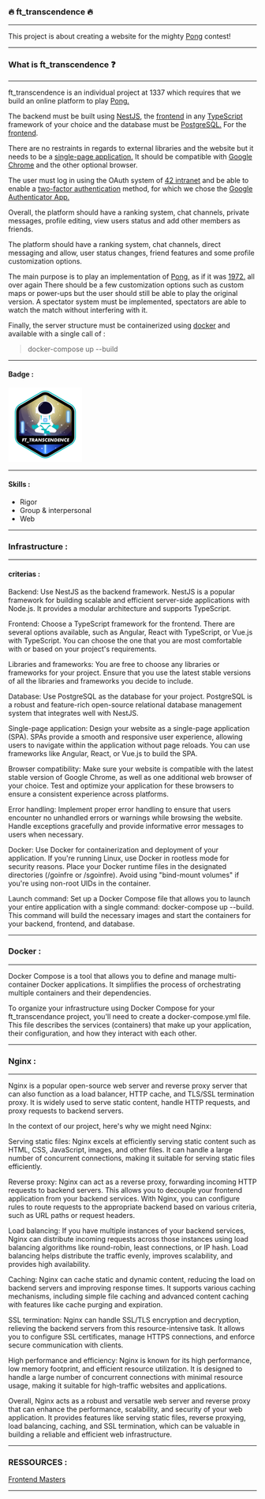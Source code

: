 ### :fire: ft_transcendence :fire:

---

This project is about creating a website for the mighty [Pong](https://en.wikipedia.org/wiki/Pong) contest!

---

### What is ft_transcendence :question:

---

ft_transcendence is an individual project at 1337 which requires that we build an online platform to play [Pong.](https://en.wikipedia.org/wiki/Pong)

The backend must be built using [NestJS](https://nestjs.com/), the [frontend](https://en.wikipedia.org/wiki/Frontend_and_backend) in any [TypeScript](https://www.typescriptlang.org/) framework of your choice and the database must be [PostgreSQL.](https://www.postgresql.org/) For the [frontend](https://en.wikipedia.org/wiki/Frontend_and_backend).

There are no restraints in regards to external libraries and the website but it needs to be a [single-page application.](https://en.wikipedia.org/wiki/Single-page_application) It should be compatible with [Google Chrome](https://www.google.com/intl/en-US/chrome/) and the other optional browser.

The user must log in using the OAuth system of [42 intranet](https://intra.42.fr/) and be able to enable a [two-factor authentication](https://authy.com/what-is-2fa/) method, for which we chose the [Google Authenticator App.](https://play.google.com/store/apps/details?id=com.google.android.apps.authenticator2&hl=en_US&gl=US)

Overall, the platform should have a ranking system, chat channels, private messages, profile editing, view users status and add other members as friends.

The platform should have a ranking system, chat channels, direct messaging and allow, user status changes, friend features and some profile customization options.

The main purpose is to play an implementation of [Pong](https://en.wikipedia.org/wiki/Pong), as if it was [1972.](https://www.youtube.com/watch?v=fiShX2pTz9A) all over again There should be a few customization options such as custom maps or power-ups but the user should still be able to play the original version.
A spectator system must be implemented, spectators are able to watch the match without interfering with it.

Finally, the server structure must be containerized using [docker](https://www.docker.com/) and available with a single call of :
> docker-compose up --build

---

#### Badge :
<img src="./ft_transcendencee.png" width="150" height="150"/>

---

#### Skills :
- Rigor
- Group & interpersonal
- Web

---

### Infrastructure :

---

#### criterias :

Backend: Use NestJS as the backend framework. NestJS is a popular framework for building scalable and efficient server-side applications with Node.js. It provides a modular architecture and supports TypeScript.

Frontend: Choose a TypeScript framework for the frontend. There are several options available, such as Angular, React with TypeScript, or Vue.js with TypeScript. You can choose the one that you are most comfortable with or based on your project's requirements.

Libraries and frameworks: You are free to choose any libraries or frameworks for your project. Ensure that you use the latest stable versions of all the libraries and frameworks you decide to include.

Database: Use PostgreSQL as the database for your project. PostgreSQL is a robust and feature-rich open-source relational database management system that integrates well with NestJS.

Single-page application: Design your website as a single-page application (SPA). SPAs provide a smooth and responsive user experience, allowing users to navigate within the application without page reloads. You can use frameworks like Angular, React, or Vue.js to build the SPA.

Browser compatibility: Make sure your website is compatible with the latest stable version of Google Chrome, as well as one additional web browser of your choice. Test and optimize your application for these browsers to ensure a consistent experience across platforms.

Error handling: Implement proper error handling to ensure that users encounter no unhandled errors or warnings while browsing the website. Handle exceptions gracefully and provide informative error messages to users when necessary.

Docker: Use Docker for containerization and deployment of your application. If you're running Linux, use Docker in rootless mode for security reasons. Place your Docker runtime files in the designated directories (/goinfre or /sgoinfre). Avoid using "bind-mount volumes" if you're using non-root UIDs in the container.

Launch command: Set up a Docker Compose file that allows you to launch your entire application with a single command: docker-compose up --build. This command will build the necessary images and start the containers for your backend, frontend, and database.

---

### Docker :

---

Docker Compose is a tool that allows you to define and manage multi-container Docker applications. It simplifies the process of orchestrating multiple containers and their dependencies.

To organize your infrastructure using Docker Compose for your ft_transcendance project, you'll need to create a docker-compose.yml file. This file describes the services (containers) that make up your application, their configuration, and how they interact with each other.

---

### Nginx :

---

Nginx is a popular open-source web server and reverse proxy server that can also function as a load balancer, HTTP cache, and TLS/SSL termination proxy. It is widely used to serve static content, handle HTTP requests, and proxy requests to backend servers.

In the context of our project, here's why we might need Nginx:

Serving static files: Nginx excels at efficiently serving static content such as HTML, CSS, JavaScript, images, and other files. It can handle a large number of concurrent connections, making it suitable for serving static files efficiently.

Reverse proxy: Nginx can act as a reverse proxy, forwarding incoming HTTP requests to backend servers. This allows you to decouple your frontend application from your backend services. With Nginx, you can configure rules to route requests to the appropriate backend based on various criteria, such as URL paths or request headers.

Load balancing: If you have multiple instances of your backend services, Nginx can distribute incoming requests across those instances using load balancing algorithms like round-robin, least connections, or IP hash. Load balancing helps distribute the traffic evenly, improves scalability, and provides high availability.

Caching: Nginx can cache static and dynamic content, reducing the load on backend servers and improving response times. It supports various caching mechanisms, including simple file caching and advanced content caching with features like cache purging and expiration.

SSL termination: Nginx can handle SSL/TLS encryption and decryption, relieving the backend servers from this resource-intensive task. It allows you to configure SSL certificates, manage HTTPS connections, and enforce secure communication with clients.

High performance and efficiency: Nginx is known for its high performance, low memory footprint, and efficient resource utilization. It is designed to handle a large number of concurrent connections with minimal resource usage, making it suitable for high-traffic websites and applications.

Overall, Nginx acts as a robust and versatile web server and reverse proxy that can enhance the performance, scalability, and security of your web application. It provides features like serving static files, reverse proxying, load balancing, caching, and SSL termination, which can be valuable in building a reliable and efficient web infrastructure.

---

### RESSOURCES :

[Frontend Masters](https://frontendmasters.com/learn/)

---